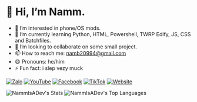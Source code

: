 # 👋 Hi, I’m Namm.
- 👀 I’m interested in phone/OS mods.
- 🌱 I’m currently learning Python, HTML, Powershell, TWRP Edify, JS, CSS and Batchfiles.
- 💞️ I’m looking to collaborate on some small project.
- 📫 How to reach me: namb20994@gmail.com
- 😄 Pronouns: he/him
- ⚡ Fun fact: i slep vezy muck

[![Zalo](https://img.shields.io/badge/Zalo-Namm-blue?style=flat-square)](https://zalo.me/0931981731)
[![YouTube](https://img.shields.io/badge/YouTube-ok%20but%20who%20ask-red?style=flat-square)](http://youtube.com/@bnamm12)
[![Facebook](https://img.shields.io/badge/Facebook-Bao%20Nam-blue?style=flat-square)](http://facebook.com/namnee6)
[![TikTok](https://img.shields.io/badge/TikTok-rootlocalhost-black?style=flat-square)](https://www.tiktok.com/@_.techphone_)
[![Website](https://img.shields.io/badge/Website-fireOS%20make%20by%20me-blue?style=flat-square)](https://fireos.my.canva.site)

![NammIsADev's Stats](https://github-readme-stats.vercel.app/api?username=NammIsADev&theme=nord&show_icons=true&hide_border=true&count_private=true)
![NammIsADev's Top Languages](https://github-readme-stats.vercel.app/api/top-langs/?username=NammIsADev&theme=nord&show_icons=true&hide_border=true&layout=compact)
<!---
NammIsADev/NammIsADev is a ✨ special ✨ repository because its `README.md` (this file) appears on your GitHub profile.
You can click the Preview link to take a look at your changes.
--->
